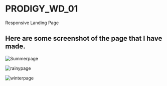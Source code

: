 # PRODIGY_WD_01
Responsive Landing Page
## Here are some screenshot of the page that I have made.

![Summerpage](https://github.com/user-attachments/assets/2a04bf73-7c9a-4df1-9fbe-0ba96c8c730e)


![rainypage](https://github.com/user-attachments/assets/958356d3-fad4-4f2c-a2cf-0747e72dc2ec)

![winterpage](https://github.com/user-attachments/assets/48b50eb2-3d81-458a-8ef8-e6cbe7474b14)
